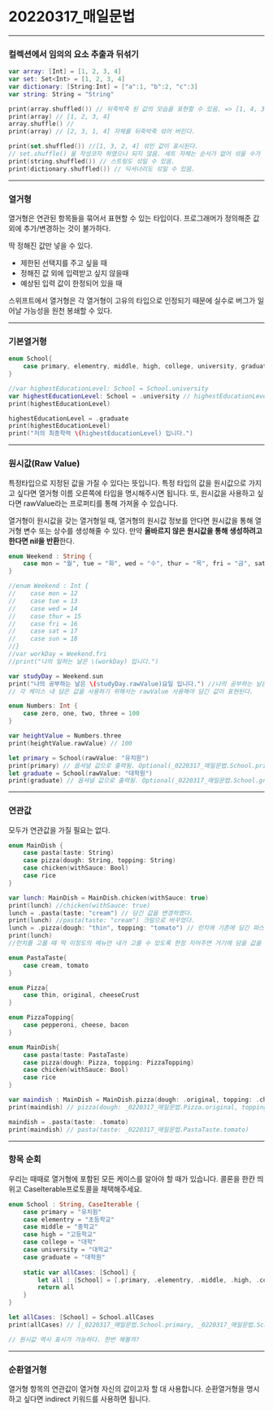 # 20220317_매일문법

------

### 컬렉션에서 임의의 요소 추출과 뒤섞기

```swift
var array: [Int] = [1, 2, 3, 4]
var set: Set<Int> = [1, 2, 3, 4]
var dictionary: [String:Int] = ["a":1, "b":2, "c":3]
var string: String = "String"

print(array.shuffled()) // 뒤죽박죽 된 값의 모습을 표현할 수 있음. => [1, 4, 3, 2]
print(array) // [1, 2, 3, 4]
array.shuffle() //
print(array) // [2, 3, 1, 4] 자체를 뒤죽박죽 섞어 버린다.

print(set.shuffled()) //[1, 3, 2, 4] 섞인 값이 표시된다.
// set.shuffle() 을 작성코자 하였으나 되지 않음. 세트 자체는 순서가 없어 섞을 수가 없다.
print(string.shuffled()) // 스트링도 섞일 수 있음.
print(dictionary.shuffled()) // 딕셔너리도 섞일 수 있음.
```

------

### 열거형

열거형은 연관된 항목들을 묶어서 표현할 수 있는 타입이다. 프로그래머가 정의해준 값 외에 추가/변경하는 것이 불가하다. 

딱 정해진 값만 넣을 수 있다.

- 제한된 선택지를 주고 싶을 때
- 정해진 값 외에 입력받고 싶지 않을때
- 예상된 입력 값이 한정되어 있을 때

스위프트에서 열거형은 각 열거형이 고유의 타입으로 인정되기 때문에 실수로 버그가 일어날 가능성을 원천 봉쇄할 수 있다.

------

### 기본열거형

```swift
enum School{
    case primary, elementry, middle, high, college, university, graduate
}

//var highestEducationLevel: School = School.university
var highestEducationLevel: School = .university // highestEducationLevel 변수 내 university 값을 담음
print(highestEducationLevel)

highestEducationLevel = .graduate
print(highestEducationLevel)
print("저의 최종학력 \(highestEducationLevel) 입니다.")

```

------

### 원시값(Raw Value)

특정타입으로 지정된 값을 가질 수 있다는 뜻입니다. 특정 타입의 값을 원시값으로 가지고 싶다면 열거형 이름 오른쪽에 타입을 명시해주시면 됩니다. 또, 원시값을 사용하고 싶다면 rawValue라는 프로퍼티를 통해 가져올 수 있습니다.

열거형이 원시값을 갖는 열거형일 때, 열거형의 원시값 정보를 안다면 원시값을 통해 열거형 변수 또는 상수를 생성해줄 수 있다. 만약 **올바르지 않은 원시값을 통해 생성하려고 한다면 nil을 반환**한다. 

```swift
enum Weekend : String {
    case mon = "월", tue = "화", wed = "수", thur = "목", fri = "금", sat = "토", sun = "일"
}

//enum Weekend : Int {
//    case mon = 12
//    case tue = 13
//    case wed = 14
//    case thur = 15
//    case fri = 16
//    case sat = 17
//    case sun = 18
//}
//var workDay = Weekend.fri
//print("나의 일하는 날은 \(workDay) 입니다.")

var studyDay = Weekend.sun
print("나의 공부하는 날은 \(studyDay.rawValue)요일 입니다.") //나의 공부하는 날은 18일 입니다.
// 각 케이스 내 담은 값을 사용하기 위해서는 rawValue 사용해야 담긴 값이 표현된다.

enum Numbers: Int {
    case zero, one, two, three = 100
}

var heightValue = Numbers.three
print(heightValue.rawValue) // 100

let primary = School(rawValue: "유치원")
print(primary) // 옵셔널 값으로 출력됨. Optional(_0220317_매일문법.School.primary)
let graduate = School(rawValue: "대학원")
print(graduate) // 옵셔널 값으로 출력됨. Optional(_0220317_매일문법.School.graduate)
```

------

### 연관값

모두가 연관값을 가질 필요는 없다.

```swift
enum MainDish {
    case pasta(taste: String)
    case pizza(dough: String, topping: String)
    case chicken(withSauce: Bool)
    case rice
}

var lunch: MainDish = MainDish.chicken(withSauce: true)
print(lunch) //chicken(withSauce: true)
lunch = .pasta(taste: "cream") // 담긴 값을 변경하였다.
print(lunch) //pasta(taste: "cream") 크림으로 바꾸었다.
lunch = .pizza(dough: "thin", topping: "tomato") // 런치에 기존에 담긴 파스타 라는 값을 바꿨다.
print(lunch)
//런치를 고를 때 딱 이정도의 메뉴만 내가 고를 수 있도록 한정 지어주면 거기에 담을 값을 딱 정할 수 있다.

enum PastaTaste{
    case cream, tomato
}

enum Pizza{
    case thin, original, cheeseCrust
}

enum PizzaTopping{
    case pepperoni, cheese, bacon
}

enum MainDish{
    case pasta(taste: PastaTaste)
    case pizza(dough: Pizza, topping: PizzaTopping)
    case chicken(withSauce: Bool)
    case rice
}

var maindish : MainDish = MainDish.pizza(dough: .original, topping: .cheese)
print(maindish) // pizza(dough: _0220317_매일문법.Pizza.original, topping: _0220317_매일문법.PizzaTopping.cheese)

maindish = .pasta(taste: .tomato)
print(maindish) // pasta(taste: _0220317_매일문법.PastaTaste.tomato)
```

------

### 항목 순회

우리는 때때로 열거형에 포함된 모든 케이스를 알아야 할 때가 있습니다. 콜론을 한칸 띄위고 CaseIterable프로토콜을 채택해주세요.

```swift
enum School : String, CaseIterable {
    case primary = "유치원"
    case elementry = "초등학교"
    case middle = "중학교"
    case high = "고등학교"
    case college = "대학"
    case university = "대학교"
    case graduate = "대학원"
    
    static var allCases: [School] {
        let all : [School] = [.primary, .elementry, .middle, .high, .college, .university, .graduate]
        return all
    }
}

let allCases: [School] = School.allCases
print(allCases) // [_0220317_매일문법.School.primary, _0220317_매일문법.School.elementry, _0220317_매일문법.School.middle, _0220317_매일문법.School.high, _0220317_매일문법.School.college, _0220317_매일문법.School.university, _0220317_매일문법.School.graduate] -> 근데 왜 이렇게 표시되는거지???

// 원시값 역시 표시가 가능하다. 한번 해볼까?


```

------

### 순환열거형

열거형 항목의 연관값이 열거형 자신의 값이고자 할 대 사용합니다. 순환열거형을 명시하고 싶다면 indirect 키워드를 사용하면 됩니다. 